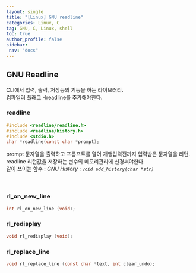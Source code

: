 ```yaml
---
layout: single
title: "[Linux] GNU readline"
categories: Linux, C
tag: GNU, C, Linux, shell
toc: true
author_profile: false
sidebar:
 nav: "docs"
---
```

## GNU Readline

CLI에서 입력, 출력, 저장등의 기능을 하는 라이브러리. <br>
컴파일러 플래그 -lreadline를 추가해야한다.

### readline
```c
#include <readline/readline.h>
#include <readline/history.h>
#include <stdio.h>
char *readline(const char *prompt);
```

prompt 문자열을 출력하고 프롬프트를 열어 개행입력전까지 입력받은 문자열을 리턴.<br>
readline 리턴값을 저장하는 변수의 메모리관리에 신경써야한다.<br>
같이 쓰이는 함수 : *GNU History* : *`void add_history(char *str)`*

<br>

### rl_on_new_line
```c
int rl_on_new_line (void);
```

### rl_redisplay
```c
void rl_redisplay (void);
```

### rl_replace_line
```c
void rl_replace_line (const char *text, int clear_undo);
```